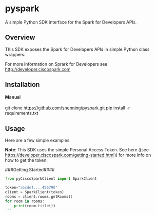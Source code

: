 pyspark
================
A simple Python SDK interface for the Spark for Developers APIs.

Overview
---------
This SDK exposes the Spark for Developers APIs in simple Python class wrappers.

For more information on Sprark for Developers see http://developer.ciscospark.com

Installation
---------

#### Manual

git clone https://github.com/shenning/pyspark.git
pip install -r requirements.txt


Usage
----
Here are a few simple examples.

__Note__: This SDK uses the simple Personal Access Token. See here ((see https://developer.ciscospark.com/getting-started.html)) for more info on how to get the token.

###Getting Started####
```python
from pyCiscoSparkClient import SparkClient

token="abcdef....456790"
client = SparkClient(token)
rooms = client.rooms.getRooms()
for room in rooms:
    print(room.title())
'''
